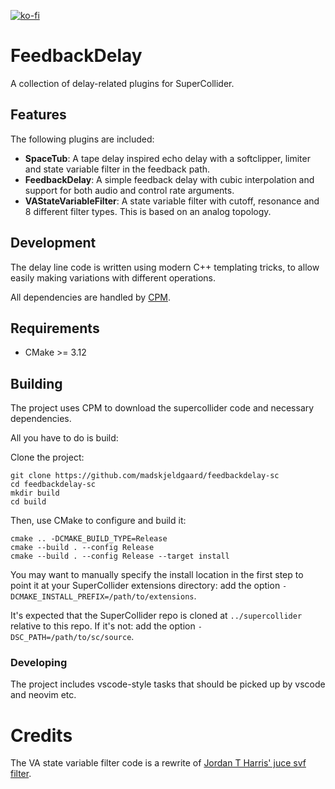 [![ko-fi](https://ko-fi.com/img/githubbutton_sm.svg)](https://ko-fi.com/X8X6RXV10)

# FeedbackDelay

A collection of delay-related plugins for SuperCollider.

## Features

The following plugins are included:
- **SpaceTub**: A tape delay inspired echo delay with a softclipper, limiter and state variable filter in the feedback path.
- **FeedbackDelay**: A simple feedback delay with cubic interpolation and support for both audio and control rate arguments.
- **VAStateVariableFilter**: A state variable filter with cutoff, resonance and 8 different filter types. This is based on an analog topology.

## Development

The delay line code is written using modern C++ templating tricks, to allow easily making variations with different operations.

All dependencies are handled by [CPM](https://github.com/cpm-cmake/CPM.cmake).

## Requirements

- CMake >= 3.12

## Building

The project uses CPM to download the supercollider code and necessary dependencies. 

All you have to do is build:

Clone the project:

    git clone https://github.com/madskjeldgaard/feedbackdelay-sc
    cd feedbackdelay-sc
    mkdir build
    cd build

Then, use CMake to configure and build it:

    cmake .. -DCMAKE_BUILD_TYPE=Release
    cmake --build . --config Release
    cmake --build . --config Release --target install

You may want to manually specify the install location in the first step to point it at your
SuperCollider extensions directory: add the option `-DCMAKE_INSTALL_PREFIX=/path/to/extensions`.

It's expected that the SuperCollider repo is cloned at `../supercollider` relative to this repo. If
it's not: add the option `-DSC_PATH=/path/to/sc/source`.

### Developing

The project includes vscode-style tasks that should be picked up by vscode and neovim etc.

# Credits

The VA state variable filter code is a rewrite of [Jordan T Harris' juce svf filter](https://github.com/JordanTHarris/VAStateVariableFilter).
